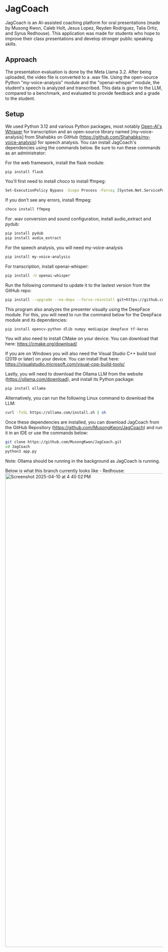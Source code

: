# JagCoach
JagCoach is an AI-assisted coaching platform for oral presentations (made by Musong Kwon, Caleb Holt, Jesus Lopez, Reyden Rodriguez, Talia Ortiz, and Syrus Redhouse).  This application was made for students who hope to improve their class presentations and develop stronger public speaking skills.


## Approach

The presentation evaluation is done by the Meta Llama 3.2.  After being uploaded, the video file is converted to a .wav file.  Using the open-source Python "my-voice-analysis" module and the "openai-whisper" module, the student's speech is analyzed and transcribed.  This data is given to the LLM, compared to a benchmark, and evaluated to provide feedback and a grade to the student.

## Setup
We used Python 3.12 and various Python packages, most notably [Open-AI's Whisper](https://github.com/openai/whisper) for transcription and an open-source library named [my-voice-analysis] from Shahabks on GitHub (https://github.com/Shahabks/my-voice-analysis) for speech analysis. You can install JagCoach's dependencies using the commands below.  Be sure to run these commands as an administrator:

For the web framework, install the flask module:
```sh
pip install flask
```

You'll first need to install choco to install ffmpeg:
```sh
Set-ExecutionPolicy Bypass -Scope Process -Force; [System.Net.ServicePointManager]::SecurityProtocol = [System.Net.ServicePointManager]::SecurityProtocol -bor 3072; iex ((New-Object System.Net.WebClient).DownloadString('https://community.chocolatey.org/install.ps1'))
```

If you don't see any errors, install ffmpeg:
```sh
choco install ffmpeg
```

For .wav conversion and sound configuration, install audio_extract and pydub:
```sh
pip install pydub
pip install audio_extract
```

For the speech analysis, you will need my-voice-analysis
```sh
pip install my-voice-analysis
```

For transcription, install openai-whisper:
```sh
pip install -U openai-whisper
```

Run the following command to update it to the lastest version from the GitHub repo:
```sh
pip install --upgrade --no-deps --force-reinstall git+https://github.com/openai/whisper.git
```
This program also analyzes the presenter visually using the DeepFace module.  For this, you will need to run the command below for the DeepFace module and its dependencies:
```sh
pip install opencv-python dlib numpy mediapipe deepface tf-keras
```

You will also need to install CMake on your device.  You can download that here: https://cmake.org/download/
 
If you are on Windows you will also need the Visual Studio C++ build tool (2019 or later) on your device.  You can install that here: https://visualstudio.microsoft.com/visual-cpp-build-tools/


Lastly, you will need to download the Ollama LLM from the website (https://ollama.com/download), and install its Python package:
```sh
pip install ollama
```

Alternatively, you can run the following Linux command to download the LLM:
```sh
curl -fsSL https://ollama.com/install.sh | sh
```
Once these dependencies are installed, you can download JagCoach from the GitHub Repository (https://github.com/MusongKwon/JagCoach) and run it in an IDE or use the commands below:

```sh
git clone https://github.com/MusongKwon/JagCoach.git
cd JagCoach
python3 app.py
```
Note: Ollama should be running in the background as JagCoach is running.

Below is what this branch currently looks like - Redhouse:
<img width="1512" alt="Screenshot 2025-04-10 at 4 40 02 PM" src="https://github.com/user-attachments/assets/46e2f6db-b66e-4b58-bddf-685097b20245" />

